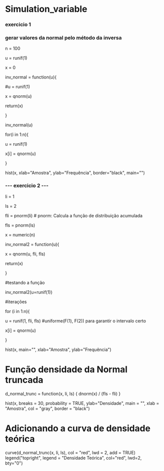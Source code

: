 # Simulation_variable


### exercicio 1

### gerar valores da normal pelo método da inversa ###


n = 100

u = runif(1)


x = 0


inv_normal = function(u){
  
  #u = runif(1)
  
  x = qnorm(u)
  
  return(x)
  
}

inv_normal(u)



for(i in 1:n){
  
  
  u = runif(1)
  
  x[i] = qnorm(u)
  
  
}


hist(x, xlab="Amostra", ylab="Frequência", border="black", main="")



### --- exercicio 2 ---


li = 1

ls = 2


fli = pnorm(li) # pnorm: Calcula a função de distribuição acumulada 

fls = pnorm(ls)



x = numeric(n)

inv_normal2 = function(u){
  
  x = qnorm(u, fli, fls)
  
  return(x)
  
}

#testando a função

inv_normal2(u=runif(1))


#iterações


for (i in 1:n){
  
  u = runif(1, fli, fls)  #uniforme(F(1), F(2)) para garantir o intervalo certo
  
  x[i] = qnorm(u)
  
}

hist(x, main="", xlab="Amostra", ylab="Frequência")



# Função densidade da Normal truncada
d_normal_trunc = function(x, li, ls) {
  dnorm(x) / (fls - fli)
}

hist(x, breaks = 30, probability = TRUE, ylab="Densidade",
     main = "",
     xlab = "Amostra", col = "gray", border = "black")

# Adicionando a curva de densidade teórica
curve(d_normal_trunc(x, li, ls), 
      col = "red", lwd = 2, add = TRUE)
legend("topright", legend = "Densidade Teórica", col="red", lwd=2, bty="0")




